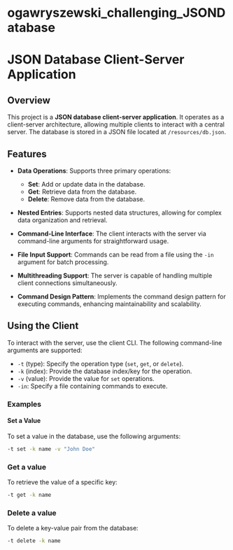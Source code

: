 # ogawryszewski_challenging_JSONDatabase



# JSON Database Client-Server Application

## Overview

This project is a **JSON database client-server application**. It operates as a client-server architecture, 
allowing multiple clients to interact with a central server. The database is stored in a JSON file located 
at `/resources/db.json`.


## Features

- **Data Operations**: Supports three primary operations:
    - **Set**: Add or update data in the database.
    - **Get**: Retrieve data from the database.
    - **Delete**: Remove data from the database.

- **Nested Entries**: Supports nested data structures, allowing for complex data organization and retrieval.

- **Command-Line Interface**: The client interacts with the server via command-line arguments for straightforward usage.

- **File Input Support**: Commands can be read from a file using the `-in` argument for batch processing.

- **Multithreading Support**: The server is capable of handling multiple client connections simultaneously.

- **Command Design Pattern**: Implements the command design pattern for executing commands, enhancing maintainability and scalability.


## Using the Client

To interact with the server, use the client CLI. The following command-line arguments are supported:

- `-t` (type): Specify the operation type (`set`, `get`, or `delete`).
- `-k` (index): Provide the database index/key for the operation.
- `-v` (value): Provide the value for `set` operations.
- `-in`: Specify a file containing commands to execute.

### Examples

#### Set a Value

To set a value in the database, use the following arguments:

```bash
-t set -k name -v "John Doe"
```

### Get a value
To retrieve the value of a specific key:
```bash
-t get -k name
```

### Delete a value
To delete a key-value pair from the database:
```bash
-t delete -k name
```

